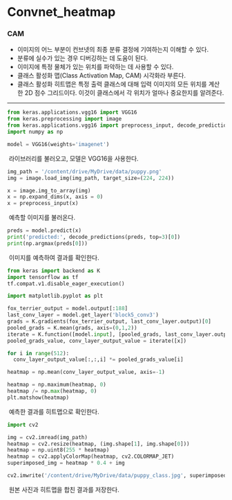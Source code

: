 # Convnet_heatmap



### CAM

- 이미지의 어느 부분이 컨브넷의 최종 분류 결정에 기여하는지 이해할 수 있다.
- 분류에 실수가 있는 경우 디버깅하는 데 도움이 된다.
- 이미지에 특정 물체가 있는 위치를 파악하는 데 사용할 수 있다.
- 클래스 활성화 맵(Class Activation Map, CAM) 시각화라 부른다.
- 클래스 활성화 히트맵은 특정 출력 클래스에 대해 입력 이미지의 모든 위치를 계산한 2D 점수 그리드이다. 이것이 클래스에서 각 위치가 얼마나 중요한지를 알려준다.



---



```python
from keras.applications.vgg16 import VGG16
from keras.preprocessing import image
from keras.applications.vgg16 import preprocess_input, decode_predictions
import numpy as np

model = VGG16(weights='imagenet')
```

​	라이브러리를 불러오고, 모델은 VGG16을 사용한다.



```python
img_path = '/content/drive/MyDrive/data/puppy.png'
img = image.load_img(img_path, target_size=(224, 224))

x = image.img_to_array(img)
x = np.expand_dims(x, axis = 0)
x = preprocess_input(x)
```

​	예측할 이미지를 불러온다.



```python
preds = model.predict(x)
print('predicted:', decode_predictions(preds, top=3)[0])
print(np.argmax(preds[0]))
```

​	이미지를 예측하여 결과를 확인한다.



```python
from keras import backend as K
import tensorflow as tf
tf.compat.v1.disable_eager_execution()

import matplotlib.pyplot as plt

fox_terrier_output = model.output[:188]
last_conv_layer = model.get_layer('block5_conv3')
grads = K.gradients(fox_terrier_output, last_conv_layer.output)[0]
pooled_grads = K.mean(grads, axis=(0,1,2))
iterate = K.function([model.input], [pooled_grads, last_conv_layer.output[0]])
pooled_grads_value, conv_layer_output_value = iterate([x])

for i in range(512):
  conv_layer_output_value[:,:,i] *= pooled_grads_value[i]

heatmap = np.mean(conv_layer_output_value, axis=-1)

heatmap = np.maximum(heatmap, 0)
heatmap /= np.max(heatmap, 0)
plt.matshow(heatmap)
```

​	예측한 결과를 히트맵으로 확인한다.



```python
import cv2

img = cv2.imread(img_path)
heatmap = cv2.resize(heatmap, (img.shape[1], img.shape[0]))
heatmap = np.uint8(255 * heatmap)
heatmap = cv2.applyColorMap(heatmap, cv2.COLORMAP_JET)
superimposed_img = heatmap * 0.4 + img

cv2.imwrite('/content/drive/MyDrive/data/puppy_class.jpg', superimposed_img)
```

​	원본 사진과 히트맵을 합친 결과를 저장한다.